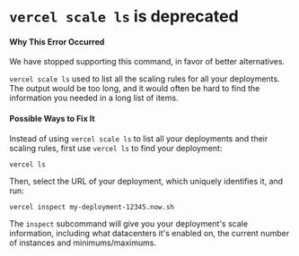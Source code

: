 # `vercel scale ls` is deprecated

#### Why This Error Occurred

We have stopped supporting this command, in favor of
better alternatives.

`vercel scale ls` used to list all the scaling rules
for all your deployments. The output would be too long,
and it would often be hard to find the information
you needed in a long list of items.

#### Possible Ways to Fix It

Instead of using `vercel scale ls` to list all your deployments
and their scaling rules, first use `vercel ls` to find
your deployment:

```console
vercel ls
```

Then, select the URL of your deployment, which uniquely identifies it, and run:

```console
vercel inspect my-deployment-12345.now.sh
```

The `inspect` subcommand will give you your deployment's scale information, including what datacenters it's enabled on, the
current number of instances and minimums/maximums.
